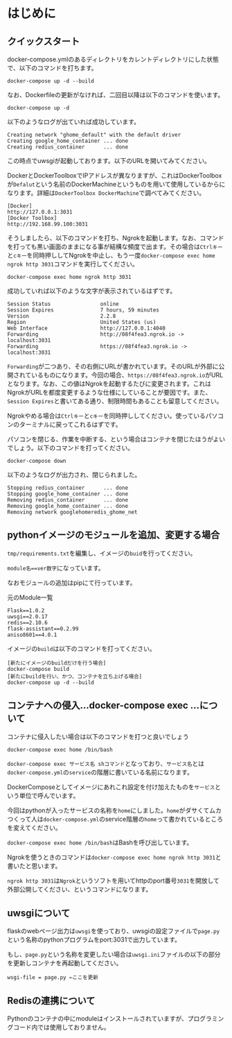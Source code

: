 # はじめに
## クイックスタート

docker-compose.ymlのあるディレクトリをカレントディレクトリにした状態で、以下のコマンドを打ちます。

```
docker-compose up -d --build
```

なお、Dockerfileの更新がなければ、二回目以降は以下のコマンドを使います。

```
docker-compose up -d
```

以下のようなログが出ていれば成功しています。

```
Creating network "ghome_default" with the default driver
Creating google_home_container ... done
Creating redius_container      ... done
```

この時点でuwsgiが起動しております。以下のURLを開いてみてください。

DockerとDockerToolboxでIPアドレスが異なりますが、これはDockerToolboxが`Defalut`という名前のDockerMachineというものを用いて使用しているからになります。詳細は`DockerToolbox DockerMachine`で調べてみてください。

```
[Docker]
http://127.0.0.1:3031
[Docker Toolbox]
http://192.168.99.100:3031
```

そうしましたら、以下のコマンドを打ち、Ngrokを起動します。なお、コマンドを打っても黒い画面のままになる事が結構な頻度で出ます。その場合は`Ctrlキー`と`cキー`を同時押ししてNgrokを中止し、もう一度`docker-compose exec home ngrok http 3031`コマンドを実行してください。

```
docker-compose exec home ngrok http 3031
```

成功していれば以下のような文字が表示されているはずです。

```
Session Status                online
Session Expires               7 hours, 59 minutes
Version                       2.2.8
Region                        United States (us)
Web Interface                 http://127.0.0.1:4040
Forwarding                    http://08f4fea3.ngrok.io -> localhost:3031
Forwarding                    https://08f4fea3.ngrok.io -> localhost:3031
```

`Forwarding`が二つあり、その右側にURLが書かれています。そのURLが外部に公開されているものになります。今回の場合、`https://08f4fea3.ngrok.io`がURLとなります。なお、この値はNgrokを起動するたびに変更されます。これはNgrokがURLを都度変更するような仕様にしていることが要因です。また、`Session Expires`と書いてある通り、制限時間もあることも留意してください。

Ngrokやめる場合は`Ctrlキー`と`cキー`を同時押ししてください。使っているパソコンのターミナルに戻ってこれるはずです。

パソコンを閉じる、作業を中断する、という場合はコンテナを閉じたほうがよいでしょう。以下のコマンドを打ってください。

```
docker-compose down
```

以下のようなログが出力され、閉じられました。

```
Stopping redius_container      ... done
Stopping google_home_container ... done
Removing redius_container      ... done
Removing google_home_container ... done
Removing network googlehomeredis_ghome_net
```

## pythonイメージのモジュールを追加、変更する場合

`tmp/requirements.txt`を編集し、イメージの`buid`を行ってください。

`module名==ver数字`になっています。

なおモジュールの追加はpipにて行っています。

元のModule一覧
```
Flask==1.0.2
uwsgi==2.0.17
redis==2.10.6
flask-assistant==0.2.99
aniso8601==4.0.1
```

イメージの`build`は以下のコマンドを打ってください。

```
[新たにイメージのbuildだけを行う場合]
docker-compose build
[新たにbuildを行い、かつ、コンテナを立ち上げる場合]
docker-compose up -d --build
```

## コンテナへの侵入…docker-compose exec …について

コンテナに侵入したい場合は以下のコマンドを打つと良いでしょう

```
docker-compose exec home /bin/bash
```

`docker-compose exec サービス名 shコマンド`となっており、`サービス名`とは`docker-compose.yml`の`service`の階層に書いている名前になります。

DockerComposeとしてイメージにあれこれ設定を付け加えたものを`サービス`という単位で呼んでいます。

今回はpythonが入ったサービスの名称を`home`にしました。`home`がダサくてムカつくって人は`docker-compose.yml`のservice階層の`home`って書かれているところを変えてください。

`docker-compose exec home /bin/bash`はBashを呼び出しています。

Ngrokを使うときのコマンドは`docker-compose exec home ngrok http 3031`と書いたと思います。

`ngrok http 3031`は`Ngrok`というソフトを用いてhttpのport番号`3031`を開放して外部公開してください、というコマンドになります。

## uwsgiについて
flaskのwebページ出力は`uwsgi`を使っており、uwsgiの設定ファイルで`page.py`という名称のpythonプログラムをport:3031で出力しています。

もし、`page.py`という名称を変更したい場合は`uwsgi.ini`ファイルの以下の部分を更新しコンテナを再起動してください。

```
wsgi-file = page.py ←ここを更新
```

## Redisの連携について

Pythonのコンテナの中にmoduleはインストールされていますが、プログラミングコード内では使用しておりません。